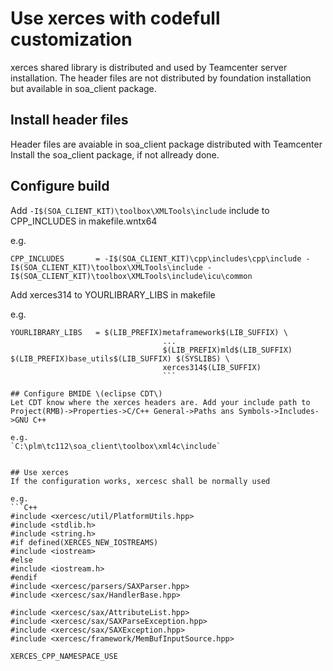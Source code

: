 # Use xerces with codefull customization

xerces shared library is distributed and used by Teamcenter server
installation. The header files are not distributed by foundation installation
but available in soa_client package.

## Install header files
Header files are avaiable in soa_client package distributed with Teamcenter
Install the soa_client package, if not allready done.


## Configure build
Add `-I$(SOA_CLIENT_KIT)\toolbox\XMLTools\include` include to CPP_INCLUDES
in makefile.wntx64

e.g.
```make
CPP_INCLUDES       = -I$(SOA_CLIENT_KIT)\cpp\includes\cpp\include -I$(SOA_CLIENT_KIT)\toolbox\XMLTools\include -I$(SOA_CLIENT_KIT)\toolbox\XMLTools\include\icu\common
```

Add xerces314 to YOURLIBRARY_LIBS in makefile

e.g.
```make
YOURLIBRARY_LIBS   = $(LIB_PREFIX)metaframework$(LIB_SUFFIX) \
                                  ...
                                  $(LIB_PREFIX)mld$(LIB_SUFFIX)  $(LIB_PREFIX)base_utils$(LIB_SUFFIX) $(SYSLIBS) \
                                  xerces314$(LIB_SUFFIX)
                                  ```

## Configure BMIDE \(eclipse CDT\)
Let CDT know where the xerces headers are. Add your include path to
Project(RMB)->Properties->C/C++ General->Paths ans Symbols->Includes->GNU C++

e.g.
`C:\plm\tc112\soa_client\toolbox\xml4c\include`


## Use xerces
If the configuration works, xercesc shall be normally used

e.g.
```C++
#include <xercesc/util/PlatformUtils.hpp>
#include <stdlib.h>
#include <string.h>
#if defined(XERCES_NEW_IOSTREAMS)
#include <iostream>
#else
#include <iostream.h>
#endif
#include <xercesc/parsers/SAXParser.hpp>
#include <xercesc/sax/HandlerBase.hpp>

#include <xercesc/sax/AttributeList.hpp>
#include <xercesc/sax/SAXParseException.hpp>
#include <xercesc/sax/SAXException.hpp>
#include <xercesc/framework/MemBufInputSource.hpp>

XERCES_CPP_NAMESPACE_USE
```
